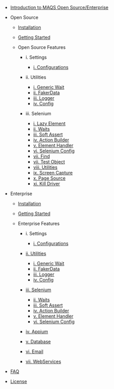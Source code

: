 - [Introduction to MAQS Open Source/Enterprise](MAQS_5.0.0/Introduction.md)

- Open Source

	- [Installation](MAQS_5.0.0/OpenSourceInstallation.md)
	- [Getting Started](MAQS_5.0.0/Getting-Started.md)

	- Open Source Features

		- i. Settings
			- [i. Configurations](MAQS_5.0.0/OpenSourceConfiguration.md)

		- ii. Utilities

			- [i. Generic Wait](MAQS_5.0.0/Generic-Waits.md)
			- [ii. FakerData](MAQS_5.0.0/FakerData.md)
			- [iii. Logger](MAQS_5.0.0/Logger.md)
			- [iv. Config](MAQS_5.0.0/Config.md)
		- iii. Selenium

			- [i. Lazy Element](MAQS_5.0.0/LazyElement.md)
			- [ii. Waits](MAQS_5.0.0/Waits.md)
			- [iii. Soft Assert](MAQS_5.0.0/Soft-Asserts.md)
			- [iv. Action Builder](MAQS_5.0.0/Action-Builder.md)
			- [v. Element Handler](MAQS_5.0.0/Element-Handler.md)
			- [vi. Selenium Config](MAQS_5.0.0/SeleniumConfig.md)
			- [vii. Find](MAQS_5.0.0/)
			- [vii. Test Object](MAQS_5.0.0/)
			- [viii. Utilities](MAQS_5.0.0/)
			- [ix. Screen Capture](MAQS_5.0.0/)
			- [x. Page Source](MAQS_5.0.0/)
			- [xi. Kill Driver](MAQS_5.0.0/)

		



- Enterprise

	- [Installation](MAQS_5.0.0/EnterpriseInstallation.md)
	- [Getting Started](MAQS_5.0.0/Getting-Started.md)

	- Enterprise Features

		- i. Settings
			- [i. Configurations](MAQS_5.0.0/EnterpriseConfiguration.md)

		- [ii. Utilities]()
			- [i. Generic Wait](MAQS_5.0.0/Generic-Waits.md)
			- [ii. FakerData](MAQS_5.0.0/)
			- [iii. Logger](MAQS_5.0.0/)
			- [iv. Config](MAQS_5.0.0/Config.md)
		- [iii. Selenium]()
			- [ii. Waits](MAQS_5.0.0/Waits.md)
			- [iii. Soft Assert](MAQS_5.0.0/Soft-Asserts.md)
			- [iv. Action Builder](MAQS_5.0.0/Action-Builder.md)
			- [v. Element Handler](MAQS_5.0.0/Element-Handler.md)
			- [vi. Selenium Config](MAQS_5.0.0/SeleniumConfig.md)
		- [iv. Appium]()
		- [v. Database]()
		- [vi. Email]()
		- [vii. WebServices]()
	

- [FAQ](MAQS_5.0.0/MAQS-FAQ.md)
- [License](MAQS_5.0.0/License.md)